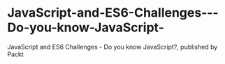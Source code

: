 # JavaScript-and-ES6-Challenges---Do-you-know-JavaScript-
JavaScript and ES6 Challenges - Do you know JavaScript?, published by Packt
